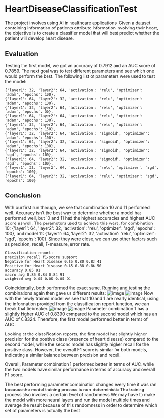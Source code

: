 # HeartDiseaseClassificationTest
The project involves using AI in healthcare applications. Given a dataset containing information of patients attribute information involving their heart, the objective is to create a classifier model that will best predict whether the patient will develop heart disease.

## Evaluation
Testing the first model, we got an accuracy of 0.7912 and an AUC score of 0.7859. The next goal was to test different parameters and see which one would perform the best. The following list of parameters were used to test the model:
```
{'layer1': 32, 'layer2': 64, 'activation': 'relu', 'optimizer': 'adam', 'epochs': 100},
{'layer1': 64, 'layer2': 32, 'activation': 'relu', 'optimizer': 'adam', 'epochs': 100},
{'layer1': 32, 'layer2': 64, 'activation': 'relu', 'optimizer': 'adam', 'epochs': 50},
{'layer1': 64, 'layer2': 64, 'activation': 'relu', 'optimizer': 'adam', 'epochs': 100},
{'layer1': 32, 'layer2': 64, 'activation': 'relu', 'optimizer': 'adam', 'epochs': 150},
{'layer1': 32, 'layer2': 64, 'activation': 'sigmoid', 'optimizer': 'adam', 'epochs': 100},
{'layer1': 64, 'layer2': 32, 'activation': 'sigmoid', 'optimizer': 'adam', 'epochs': 100},
{'layer1': 32, 'layer2': 64, 'activation': 'sigmoid', 'optimizer': 'sgd', 'epochs': 100},
{'layer1': 64, 'layer2': 32, 'activation': 'sigmoid', 'optimizer': 'sgd', 'epochs': 100},
{'layer1': 32, 'layer2': 64, 'activation': 'relu', 'optimizer': 'sgd', 'epochs': 100},
{'layer1': 64, 'layer2': 32, 'activation': 'relu', 'optimizer': 'sgd', 'epochs': 100}
```


## Conclusion
With our first run through, we see that combination 10 and 11 performed well. Accuracy isn’t the best way to determine whether a model has performed well, but 10 and 11 had the highest accuracies and highest AUC score as well. The parameters used to achieve this were, for combination 10: {'layer1': 64, 'layer2': 32, 'activation': 'relu', 'optimizer': 'sgd', 'epochs': 100}, and model 11: {'layer1': 64, 'layer2': 32, 'activation': 'relu', 'optimizer': 'sgd', 'epochs': 100}. Since they were close, we can use other factors such as precision, recall, F-measure, error rate.
```
Classification report:
precision recall f1-score support
Negative for Heart Disease 0.85 0.80 0.83 41
Positive for Heart Disease 0.85 0.88 0.86 50
accuracy 0.85 91
macro avg 0.85 0.84 0.84 91
weighted avg 0.85 0.85 0.85 91
```
Coincidentally, both performed the exact same. Running and testing the combinations again then gave us different results:
![image](https://github.com/ShahazHu/HeartDiseaseClassificationTest/assets/61039853/e8154f74-28cd-4cc2-b354-3bb6ed43ef57)
![image](https://github.com/ShahazHu/HeartDiseaseClassificationTest/assets/61039853/e6f25989-473d-4a76-b224-89a9c25ba2be)
Now with the newly trained model we see that 10 and 1 are nearly identical, using the information provided from the classification report function, we can break that tiebreaker.
![image](https://github.com/ShahazHu/HeartDiseaseClassificationTest/assets/61039853/3bd96a35-aa29-47ae-8625-9159294bc1c6)
![image](https://github.com/ShahazHu/HeartDiseaseClassificationTest/assets/61039853/f25ed07e-eee4-4c2a-8cb1-3aefc06f40f6)
Parameter combination 1 has a slightly higher AUC of 0.8390 compared to the second model which has an AUC of 0.8324. Therefore, the first model performed better in terms of AUC.

Looking at the classification reports, the first model has slightly higher precision for the positive class (presence of heart disease) compared to the second model, while the second model has slightly higher recall for the positive class. However, the overall F1 score is similar for both models, indicating a similar balance between precision and recall.

Overall, Parameter combination 1 performed better in terms of AUC, while the two models have similar performance in terms of accuracy and overall F1 score.

The best performing parameter combination changes every time it was ran because the model training process is non-deterministic The training process also involves a certain level of randomness We may have to make the model with more neural layers and run the model multiple times and average the result because of this randomness in order to determine which set of parameters is actually the best

